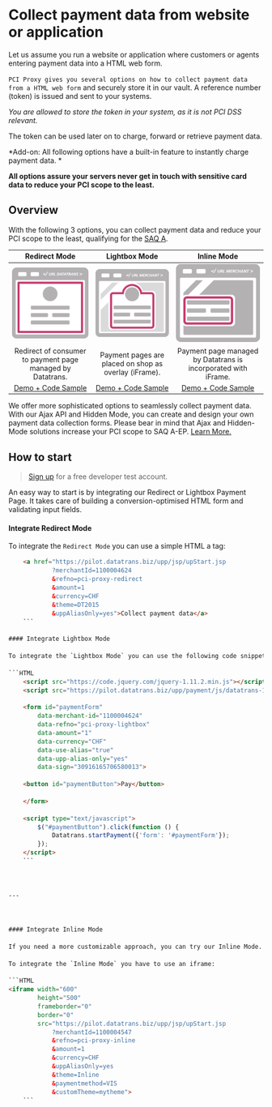 # Collect payment data from website or application

Let us assume you run a website or application where customers or agents entering payment data into a HTML web form. 

`PCI Proxy gives you several options on how to collect payment data from a HTML web form` and securely store it in our vault. A reference number (token) is issued and sent to your systems. 

*You are allowed to store the token in your system, as it is not PCI DSS relevant.*

The token can be used later on to charge, forward or retrieve payment data. 

*Add-on: All following options have a built-in feature to instantly charge payment data. *

**All options assure your servers never get in touch with sensitive card data to reduce your PCI scope to the least.**

## Overview

With the following 3 options, you can collect payment data and reduce your PCI scope to the least, qualifying for the [SAQ A](understand_pci_dss.html).

Redirect Mode| Lightbox Mode        | Inline Mode 
:------------:|:--------------------:|:-----------:
![Redirect Mode](redirect.png) | ![Lightbox Mode](lightbox.png) | ![Inline Mode](inline2.png)    
Redirect of consumer to payment page managed by Datatrans. | Payment pages are placed on shop as overlay (iFrame). | Payment page managed by Datatrans is incorporated with iFrame.    
[Demo + Code Sample](https://www.datatrans.ch/showcase/authorisation/redirect-mode) | [Demo + Code Sample](https://www.datatrans.ch/showcase/authorisation/lightbox-mode) | [Demo + Code Sample](https://www.datatrans.ch/showcase/authorisation/inline-mode)

We offer more sophisticated options to seamlessly collect payment data. With our Ajax API and Hidden Mode, you can create and design your own payment data collection forms. Please bear in mind that Ajax and Hidden-Mode solutions increase your PCI scope to SAQ A-EP. [Learn More.](https://www.datatrans.ch/en/technics/payment-apis/hidden-ajax-mode)

## How to start

> [Sign up](https://www.datatrans.ch/en/technics/test-account) for a free developer test account.

An easy way to start is by integrating our Redirect or Lightbox Payment Page. It takes care of building a conversion-optimised HTML form and validating input fields. 

#### Integrate Redirect Mode

To integrate the `Redirect Mode` you can use a simple HTML a tag:

```HTML
    <a href="https://pilot.datatrans.biz/upp/jsp/upStart.jsp
    		?merchantId=1100004624
    		&refno=pci-proxy-redirect
    		&amount=1
    		&currency=CHF
    		&theme=DT2015
            &uppAliasOnly=yes">Collect payment data</a>
    ```

#### Integrate Lightbox Mode

To integrate the `Lightbox Mode` you can use the following code snippet:    

```HTML
    <script src="https://code.jquery.com/jquery-1.11.2.min.js"></script>
    <script src="https://pilot.datatrans.biz/upp/payment/js/datatrans-1.0.2.js"></script>
    
    <form id="paymentForm"
        data-merchant-id="1100004624"
        data-refno="pci-proxy-lightbox"
        data-amount="1"
        data-currency="CHF"
        data-use-alias="true"
        data-upp-alias-only="yes"
        data-sign="30916165706580013">
        
    <button id="paymentButton">Pay</button>
    
    </form>

    <script type="text/javascript">
        $("#paymentButton").click(function () {
            Datatrans.startPayment({'form': '#paymentForm'});
        });
    </script>            
    ```



---



#### Integrate Inline Mode

If you need a more customizable approach, you can try our Inline Mode. The Inline Mode allows you to integrate the payment form into your website with an iframe. With this approach you can adjust the style of the payment form by applying your custom CSS.

To integrate the `Inline Mode` you have to use an iframe:

```HTML
<iframe width="600" 
	    height="500"
	    frameborder="0"
	    border="0"
	    src="https://pilot.datatrans.biz/upp/jsp/upStart.jsp
		    ?merchantId=1100004547
		    &refno=pci-proxy-inline
		    &amount=1
		    &currency=CHF
		    &uppAliasOnly=yes
		    &theme=Inline
		    &paymentmethod=VIS
		    &customTheme=mytheme">
    ```


